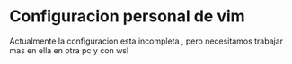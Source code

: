 # Configuracion personal de vim

Actualmente la configuracion esta incompleta , pero necesitamos trabajar mas en ella en otra pc y con wsl
